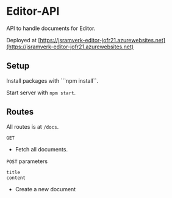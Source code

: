 # Editor-API

API to handle documents for Editor.

Deployed at [https://jsramverk-editor-jofr21.azurewebsites.net](https://jsramverk-editor-jofr21.azurewebsites.net)

## Setup

Install packages with ```npm install``.

Start server with ```npm start```.

## Routes

All routes is at ```/docs```.

```GET```
- Fetch all documents.

```POST```
parameters

```
title
content
```
- Create a new document

